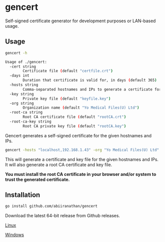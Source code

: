 # gencert

Self-signed certificate generator for development purposes or LAN-based usage.

## Usage

```bash
gencert -h
```

```bash
Usage of ./gencert:
  -cert string
        Certificate file (default "certfile.crt")
  -days int
        Duration that certificate is valid for, in days (default 365)
  -hosts string
        Comma-separated hostnames and IPs to generate a certificate for (default "localhost")
  -key string
        Private key file (default "keyfile.key")
  -org string
        Organization name (default "Yo Medical Files(U) Ltd")
  -root-ca string
        Root CA certificate file (default "rootCA.crt")
  -root-ca-key string
        Root CA private key file (default "rootCA.key")
```

Gencert generates a self-signed certificate for the given hostnames and IPs.

```bash
gencert -hosts "localhost,192.168.1.43" -org "Yo Medical Files(U) Ltd"
```

This will generate a certificate and key file for the given hostnames and IPs.
It will also generate a root CA certificate and key file.

**You must install the root CA certificate in your browser and/or system to trust the
generated certificate.**

## Installation

```bash
go install github.com/abiiranathan/gencert
```

Download the latest 64-bit release from Github releases.

[Linux](https://github.com/abiiranathan/gencert/releases/download/v0.1.0/gencert)

[Windows](https://github.com/abiiranathan/gencert/releases/download/v0.1.0/gencert.exe)
